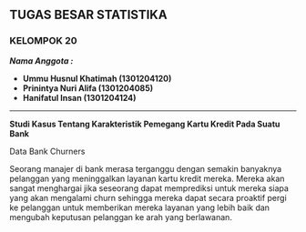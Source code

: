 **TUGAS BESAR STATISTIKA**
---------------------------------------------------------------------
### **KELOMPOK 20**
***Nama Anggota :***
- **Ummu Husnul Khatimah (1301204120)**
- **Prinintya Nuri Alifa (1301204085)**
- **Hanifatul Insan (1301204124)**

----------------------------------------------------------------------
**Studi Kasus Tentang Karakteristik Pemegang
Kartu Kredit Pada Suatu Bank**

Data Bank Churners

Seorang manajer di bank merasa terganggu dengan semakin banyaknya pelanggan yang meninggalkan layanan kartu kredit mereka. Mereka akan sangat menghargai jika seseorang dapat memprediksi untuk mereka siapa yang akan mengalami churn sehingga mereka dapat secara proaktif pergi ke pelanggan untuk memberikan mereka layanan yang lebih baik dan mengubah keputusan pelanggan ke arah yang berlawanan.
